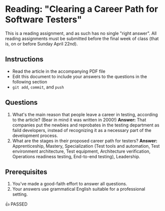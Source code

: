 Reading: "Clearing a Career Path for Software Testers"
=====================================================

This is a reading assignment, and as such has no single "right answer". All reading assignments must be submitted before the final week of class (that is, on or before Sunday April 22nd).

Instructions
------------

* Read the article in the accompanying PDF file
* Edit this document to include your answers to the questions in the following section
* `git add`, `commit`, and `push`

Questions
---------

1. What's the main reason that people leave a career in testing, according to the article? (Bear in mind it was written in 2000!) **Answer:** That companies put the newbies and reprobates in the testing department as faild developers, instead of recognizing it as a necessary part of the development process.
1. What are the stages in their proposed career path for testers? **Answer:** Apprenticeship, Mastery, Specialization (Test tools and automation, Test environment architecture, Test equipment, Architecture verification, Operations readiness testing, End-to-end testing), Leadership.

Prerequisites
-------------

1. You've made a good-faith effort to answer all questions.
1. Your answers use grammatical English suitable for a professional setting.

:+1: PASSED
